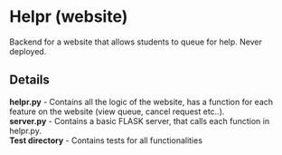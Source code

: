 # Helpr (website)
Backend for a website that allows students to queue for help. Never deployed.

## Details
<b>helpr.py</b> - Contains all the logic of the website, has a function for each feature on the website (view queue, cancel request etc..).  
<b>server.py</b> - Contains a basic FLASK server, that calls each function in helpr.py.  
<b>Test directory</b> - Contains tests for all functionalities 
